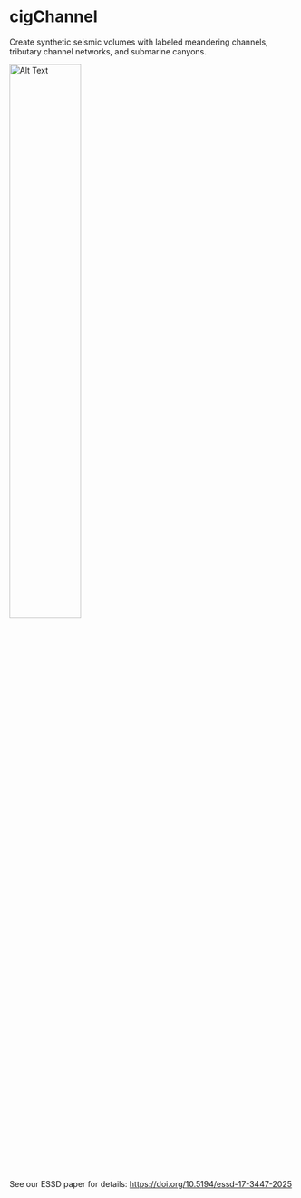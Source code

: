 # cigChannel
Create synthetic seismic volumes with labeled meandering channels, tributary channel networks, and submarine canyons.

<img src="https://github.com/user-attachments/assets/65502674-7252-44ef-8931-2ef5003d9bc0" alt="Alt Text" style="width:50%; height:auto;">

See our ESSD paper for details: https://doi.org/10.5194/essd-17-3447-2025
